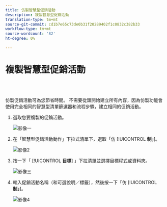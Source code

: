```yaml
---
title: 仿製智慧型促銷活動
description: 複製智慧型促銷活動
translation-type: tm+mt
source-git-commit: cd1b7e65c73de0b31f20289402f1c0832c382b33
workflow-type: tm+mt
source-wordcount: '82'
ht-degree: 0%

---
```



# 複製智慧型促銷活動

<br> 

仿製促銷活動可為您節省時間。 不需要從頭開始建立所有內容，因為仿製功能會使用完全相同的智慧型清單篩選器和流程步驟，建立相同的促銷活動。

1. 選取您要複製的促銷活動。

   ![影像一](/help/sky/assets/smart-campaigns/clone-a-smart-campaign/clone-a-smart-campaign-1.png)

1. 在「智慧型促銷活動動作」下拉式清單下，選取「仿 [!UICONTROL **制」**]。

   ![影像2](/help/sky/assets/smart-campaigns/clone-a-smart-campaign/clone-a-smart-campaign-2.png)

1. 按一下「 [!UICONTROL **目標**] 」下拉清單並選擇目標程式或資料夾。

   ![影像三](/help/sky/assets/smart-campaigns/clone-a-smart-campaign/clone-a-smart-campaign-3.png)

1. 輸入促銷活動名稱（和可選說明／標籤），然後按一下「仿 [!UICONTROL **制」**]。

   ![影像4](/help/sky/assets/smart-campaigns/clone-a-smart-campaign/clone-a-smart-campaign-4.png)
